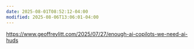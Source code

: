 ```yaml
---
date: 2025-08-01T08:52:12-04:00
modified: 2025-08-06T13:06:01-04:00
---
```


<https://www.geoffreylitt.com/2025/07/27/enough-ai-copilots-we-need-ai-huds>